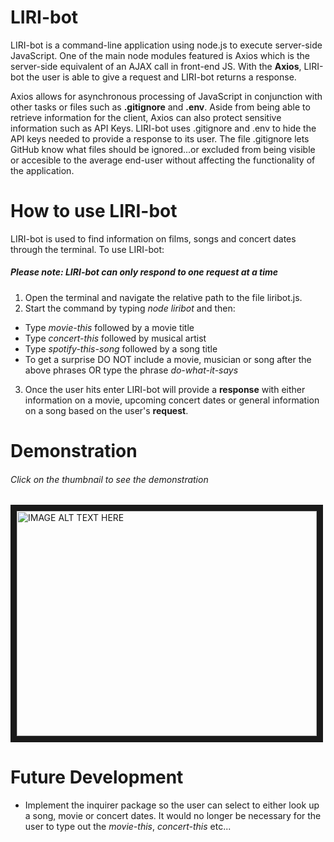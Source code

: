 # LIRI-bot

LIRI-bot is a command-line application using node.js to execute server-side JavaScript. 
One of the main node modules featured is Axios which is the server-side equivalent of
an AJAX call in front-end JS. With the **Axios**, LIRI-bot the user is able to give a request
and LIRI-bot returns a response.  

Axios allows for asynchronous processing of JavaScript in conjunction with other tasks or files
such as  **.gitignore** and **.env**. Aside from being able to retrieve information for the client, 
Axios can also protect sensitive information such as API Keys. LIRI-bot uses .gitignore and .env to
hide the API keys needed to provide a response to its user. The file .gitignore lets GitHub know 
what files should be ignored...or excluded from being visible or accesible to the average end-user 
without affecting the functionality of the application.  


# How to use LIRI-bot
LIRI-bot is used to find information on films, songs and concert dates through the terminal. 
To use LIRI-bot:

##### Please note:  LIRI-bot can only respond to one request at a time
1. Open the terminal and navigate the relative path to the file liribot.js. 
2. Start the command by typing *node liribot* and then: 


  - Type *movie-this* followed by a movie title
  - Type *concert-this* followed by musical artist
  - Type *spotify-this-song* followed by a song title
  - To get a surprise DO NOT include a movie, musician or song after the above phrases
  OR type the phrase *do-what-it-says*

  3. Once the user hits enter LIRI-bot will provide a **response** with either information on a movie, upcoming concert dates
  or general information on a song based on the user's **request**. 

  
# Demonstration
###### Click on the thumbnail to see the demonstration
<a href="http://www.youtube.com/watch?feature=player_embedded&v=nSs6IVjA4_g
" target="_blank"><img src="http://img.youtube.com/vi/nSs6IVjA4_g/0.jpg" 
alt="IMAGE ALT TEXT HERE" width="480" height="360" border="10" /></a>


# Future Development

  - Implement the inquirer package so the user can select to either look up a song, movie or concert dates. It would
no longer be necessary for the user to type out the *movie-this*, *concert-this* etc...
  
